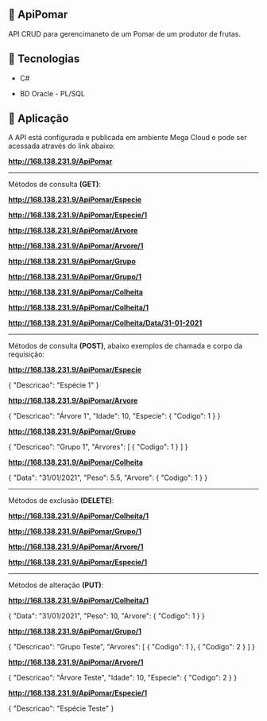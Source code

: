 ## :bookmark: ApiPomar
API CRUD para gerencimaneto de um Pomar de um produtor de frutas.

## :rocket: Tecnologias

- C#

- BD Oracle - PL/SQL

## :bookmark: Aplicação

A API está configurada e publicada em ambiente Mega Cloud e pode ser acessada através do link abaixo:

**http://168.138.231.9/ApiPomar**

<hr />

Métodos de consulta **(GET)**:

**http://168.138.231.9/ApiPomar/Especie**

**http://168.138.231.9/ApiPomar/Especie/1**

**http://168.138.231.9/ApiPomar/Arvore**

**http://168.138.231.9/ApiPomar/Arvore/1**

**http://168.138.231.9/ApiPomar/Grupo**

**http://168.138.231.9/ApiPomar/Grupo/1**

**http://168.138.231.9/ApiPomar/Colheita**

**http://168.138.231.9/ApiPomar/Colheita/1**

**http://168.138.231.9/ApiPomar/Colheita/Data/31-01-2021**

<hr />

Métodos de consulta **(POST)**, abaixo exemplos de chamada e corpo da requisição:

**http://168.138.231.9/ApiPomar/Especie**

{
	"Descricao": "Espécie 1"
}


**http://168.138.231.9/ApiPomar/Arvore**

{
	"Descricao": "Árvore 1",
	"Idade": 10,
	"Especie": {
		"Codigo": 1
	}
}


**http://168.138.231.9/ApiPomar/Grupo**

{
	"Descricao": "Grupo 1",
	"Arvores": [
		{
			"Codigo": 1
		}
	]
}


**http://168.138.231.9/ApiPomar/Colheita**

{
	"Data": "31/01/2021",
	"Peso": 5.5,
	"Arvore": {
		"Codigo": 1
	}
}

<hr />

Métodos de exclusão **(DELETE)**:

**http://168.138.231.9/ApiPomar/Colheita/1**

**http://168.138.231.9/ApiPomar/Grupo/1**

**http://168.138.231.9/ApiPomar/Arvore/1**

**http://168.138.231.9/ApiPomar/Especie/1**

<hr />

Métodos de alteração **(PUT)**:

**http://168.138.231.9/ApiPomar/Colheita/1**

{
	"Data": "31/01/2021",
	"Peso": 10,
	"Arvore": {
		"Codigo": 1
	}
}


**http://168.138.231.9/ApiPomar/Grupo/1**

{
	"Descricao": "Grupo Teste",
	"Arvores": [
		{
			"Codigo": 1
		},
    {
			"Codigo": 2
		}
	]
}


**http://168.138.231.9/ApiPomar/Arvore/1**

{
	"Descricao": "Árvore Teste",
	"Idade": 10,
	"Especie": {
		"Codigo": 2
	}
}


**http://168.138.231.9/ApiPomar/Especie/1**

{
	"Descricao": "Espécie Teste"
}
